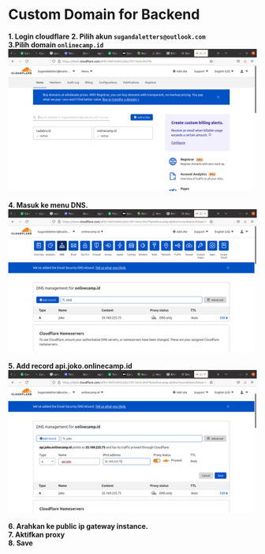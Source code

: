 # Custom Domain for Backend
**1. Login cloudflare**
**2. Pilih akun `sugandaletters@outlook.com`**<br>
**3.Pilih domain `onlinecamp.id`**<br>
![Gambar 1 domain](screenshot/gambar1.png) <br><br>
**4. Masuk ke menu DNS.**<br>
![Gambar 2 domain](screenshot/gambar2.png) <br><br>
**5. Add record api.joko.onlinecamp.id**<br>
![Gambar 3 domain](screenshot/gambar3.png) <br><br>
**6. Arahkan ke public ip gateway instance.**<br>
**7. Aktifkan proxy**<br>
**8. Save**